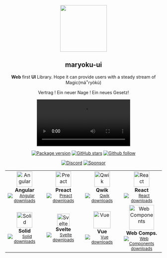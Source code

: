 <div align="center">
  <img width="150" src="https://cdn.jsdelivr.net/gh/maryoku-ui/maryoku-ui/docs/public/image/favicon.svg" />

  <h2>maryoku-ui</h2>

  <p><strong>Web</strong> first <strong>UI</strong> Library. Hope it can provide users with a steady stream of Magic(máꜜryòkù)</p>

  <p>Vertrag ! Ein neuer Nage !  Ein neues Gesetz!</p>

![](https://cdn.jsdelivr.net/gh/maryoku-ui/maryoku-ui/docs/public/video/background.mp4)

<p align="center">
  <a href="https://www.npmjs.com/search?q=%40maryoku-ui"><img src="https://img.shields.io/npm/v/@maryoku-ui/react?color=cb0303&logo=npm&label=version" alt="Package version" /></a>
  <a href="https://github.com/maryoku-ui/maryoku-ui/stargazers"><img src="https://img.shields.io/github/stars/maryoku-ui/maryoku-ui.svg?logoColor=white&logo=apachespark&color=4D8C6F" alt="GitHub stars" /></a>
  <a href="https://github.com/orgs/maryoku-ui/followers"><img src="https://img.shields.io/github/followers/maryoku-ui?style=social" alt="Github follow" /></a>
  
  <a href="https://discord.gg/N82HK72uJk"><img alt="Discord" src="https://img.shields.io/discord/1035536246811922492?label=discord&style=social&color=5865f2&logoColor=FFFFFF"></a>
  <a href="http://buymeacoffee.com/innocces"><img src="https://img.shields.io/badge/Support-project?logo=ko-fi&color=ea4aaa&logoColor=white" alt="Sponsor" /></a>
</p>

</div>


<table align="center">
  <tr>
    <td align="center" width="140">
      <img src="https://raw.githubusercontent.com/gilbarbara/logos/master/logos/angular-icon.svg" width="50" title="Angular"> <br/>
      <strong>Angular</strong> <br/>
      <sub>
        <a href="https://www.npmjs.com/package/@maryoku-ui/angular" target="_blank"><img src="https://img.shields.io/npm/dw/@maryoku-ui/angular?label=Installs&color=blue&logoColor=white&logo=angular" alt="Angular downloads" /></a>
      </sub>
    </td>
    <td align="center" width="140">
      <img src="https://raw.githubusercontent.com/gilbarbara/logos/master/logos/preact.svg" width="50" title="Preact"> <br/>
      <strong>Preact</strong> <br/>
      <sub>
        <a href="https://www.npmjs.com/package/@maryoku-ui/preact" target="_blank"><img src="https://img.shields.io/npm/dw/@maryoku-ui/preact?label=Installs&color=blue&logoColor=white&logo=preact" alt="Preact downloads" /></a>
      </sub>
    </td>
    <td align="center" width="140">
      <img src="https://raw.githubusercontent.com/gilbarbara/logos/master/logos/qwik.svg" width="50" title="Qwik"> <br/>
      <strong>Qwik</strong> <br/>
      <sub>
        <a href="https://www.npmjs.com/package/@maryoku-ui/qwik" target="_blank"><img src="https://img.shields.io/npm/dw/@maryoku-ui/qwik?label=Installs&color=blue&logoColor=white&logo=qwiklabs" alt="Qwik downloads" /></a>
      </sub>
    </td>
    <td align="center" width="140">
      <img src="https://raw.githubusercontent.com/gilbarbara/logos/master/logos/react.svg" width="50" title="React"> <br/>
      <strong>React</strong> <br/>
      <sub>
        <a href="https://www.npmjs.com/package/@maryoku-ui/react" target="_blank"><img src="https://img.shields.io/npm/dw/@maryoku-ui/react?label=Installs&color=blue&logoColor=white&logo=react" alt="React downloads" /></a>
      </sub>
    </td>
  </tr>
  <tr>
    <td align="center" width="140">
      <img src="https://raw.githubusercontent.com/gilbarbara/logos/master/logos/solidjs-icon.svg" width="50" title="Solid"> <br/>
      <strong>Solid</strong> <br/>
      <sub>
        <a href="https://www.npmjs.com/package/@maryoku-ui/solid" target="_blank"><img src="https://img.shields.io/npm/dw/@maryoku-ui/solid?label=Installs&color=blue&logoColor=white&logo=solid" alt="Solid downloads" /></a>
      </sub>
    </td>
    <td align="center" width="140">
      <img src="https://raw.githubusercontent.com/gilbarbara/logos/master/logos/svelte-icon.svg" width="40" title="Svelte"> <br/>
      <strong>Svelte</strong> <br/>
      <sub>
        <a href="https://www.npmjs.com/package/@maryoku-ui/svelte" target="_blank"><img src="https://img.shields.io/npm/dw/@maryoku-ui/svelte?label=Installs&color=blue&logoColor=white&logo=svelte" alt="Svelte downloads" /></a>
      </sub>
    </td>
    <td align="center" width="140">
      <img src="https://raw.githubusercontent.com/gilbarbara/logos/master/logos/vue.svg" width="55" title="Vue"> <br/>
      <strong>Vue</strong> <br/>
      <sub>
        <a href="https://www.npmjs.com/package/@maryoku-ui/vue" target="_blank"><img src="https://img.shields.io/npm/dw/@maryoku-ui/vue?label=Installs&color=blue&logoColor=white&logo=vuedotjs" alt="Vue downloads" /></a>
      </sub>
    </td>
    <td align="center" width="140">
      <img src="https://raw.githubusercontent.com/gilbarbara/logos/master/logos/w3c.svg" width="80" title="Web Components"> <br/>
      <strong>Web Comps.</strong> <br/>
      <sub>
        <a href="https://www.npmjs.com/package/@maryoku-ui/webcomponents" target="_blank"><img src="https://img.shields.io/npm/dw/@maryoku-ui/webcomponents?label=Installs&color=blue&logoColor=white&logo=w3c" alt="Web Components downloads" /></a>
      </sub>
    </td>
  </tr>
</table>

